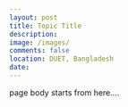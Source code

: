 ```yaml
---
layout: post
title: Topic Title
description: 
image: /images/
comments: false
location: DUET, Bangladesh
date: 
---
```


page body starts from here....

